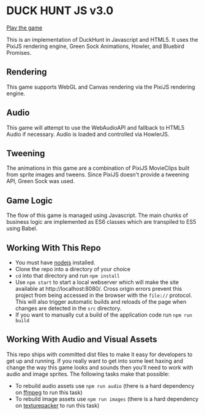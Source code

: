 # DUCK HUNT JS v3.0

[Play the game](https://duckhuntjs.com)

This is an implementation of DuckHunt in Javascript and HTML5. It uses the PixiJS rendering engine, Green Sock Animations, Howler, and Bluebird Promises.

## Rendering
This game supports WebGL and Canvas rendering via the PixiJS rendering engine.

## Audio
This game will attempt to use the WebAudioAPI and fallback to HTML5 Audio if necessary. Audio is loaded and controlled via HowlerJS.

## Tweening
The animations in this game are a combination of PixiJS MovieClips built from sprite images and tweens. Since PixiJS doesn't provide a tweening API, Green Sock was used.

## Game Logic
The flow of this game is managed using Javascript. The main chunks of business logic are implemented as ES6 classes which are transpiled to ES5 using Babel.

## Working With This Repo

 - You must have [nodejs](https://nodejs.org/) installed.
 - Clone the repo into a directory of your choice
 - `cd` into that directory and run `npm install`
 - Use `npm start` to start a local webserver which will make the site available at http://localhost:8080/. Cross origin errors prevent this project from being accessed in the browser with the `file://` protocol. This will also trigger automatic builds and reloads of the page when changes are detected in the `src` directory.
 - If you want to manually cut a build of the application code run `npm run build`
 
## Working With Audio and Visual Assets
This repo ships with committed dist files to make it easy for developers to get up and running. If you really want to get into some leet haxing and change the way
this game looks and sounds then you'll need to work with audio and image sprites. The following tasks make that possible: 

 - To rebuild audio assets use `npm run audio` (there is a hard dependency on [ffmpeg](https://ffmpeg.org/download.html) to run this task)
 - To rebuild image assets use `npm run images` (there is a hard dependency on [texturepacker](https://www.codeandweb.com/texturepacker/download) to run this task)

